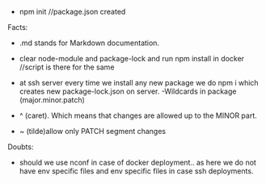 



- npm init //package.json created

















Facts:
- .md stands for Markdown documentation.

- clear node-module and package-lock and run npm install in docker //script is there for the same
- at ssh server every time we install any new package we do npm i which creates new package-lock.json on server.
-Wildcards in package (major.minor.patch)
- ^ (caret). Which means that changes are allowed up to the MINOR part.
- ~ (tilde)allow only PATCH segment changes









Doubts:
- should we use nconf in case of docker deployment.. as here we do not have env specific files and env specific files in case ssh deployments.
